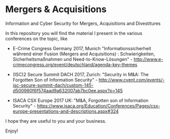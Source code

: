 # Mergers & Acquisitions

Information and Cyber Security for Mergers, Acquisitions and Divestitures

In this repository you will find the material I present in the various conferences on the topic, like

- E-Crime Congress Germany 2017, Munich "Informationssicherheit wȁhrend einer Fusion (Mergers and Acquisitions) : Schwierigkeiten, Sicherheitsmaßnahmen und Need-to-Know-Lösungen" - http://www.e-crimecongress.org/event/deutschland/agenda-key-themes

- (ISC)2 Secure Summit DACH 2017, Zurich: "Security in M&A: The Forgotten Son of Information Security" - http://www.cvent.com/events/-isc-secure-summit-dach/custom-145-d500980f6f574aad9a632007ab7bc0ee.aspx?p=145

- ISACA CSX Europe 2017 UK: "M&A, Forgotten son of Information Security" - https://www.isaca.org/Education/Conferences/Pages/csx-europe-presentations-and-descriptions.aspx#324

I hope they are useful to you and your business.

Enjoy!
